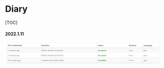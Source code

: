 # Diary

[TOC]

#### 2022.1.11

![image-20220111001050951](diary.assets/image-20220111001050951.png)

